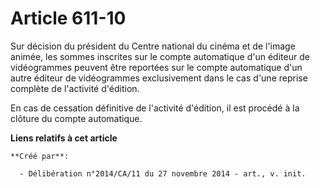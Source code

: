 # Article 611-10

Sur décision du président du Centre national du cinéma et de l'image animée, les sommes inscrites sur le compte automatique
d'un éditeur de vidéogrammes peuvent être reportées sur le compte automatique d'un autre éditeur de vidéogrammes
exclusivement dans le cas d'une reprise complète de l'activité d'édition. 

En cas de cessation définitive de l'activité d'édition, il est procédé à la clôture du compte automatique.

**Liens relatifs à cet article**

	**Créé par**:

	  - Délibération n°2014/CA/11 du 27 novembre 2014 - art., v. init.
